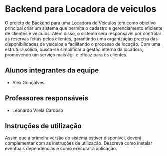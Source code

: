 # Backend para Locadora de veiculos
O projeto de Backend para uma Locadora de Veículos tem como objetivo principal criar um sistema que permita o cadastro e gerenciamento eficiente de clientes e veículos. Além disso, o sistema será responsável por controlar as reservas feitas pelos clientes, garantindo uma organização precisa das disponibilidades de veículos e facilitando o processo de locação. Com uma estrutura sólida, busca-se simplificar a gestão interna da locadora, promovendo um serviço mais ágil e eficaz para os clientes.

## Alunos integrantes da equipe

* Alex Gonçalves

## Professores responsáveis

* Leonardo Vilela Cardoso

## Instruções de utilização

Assim que a primeira versão do sistema estiver disponível, deverá complementar com as instruções de utilização. Descreva como instalar eventuais dependências e como executar a aplicação.
